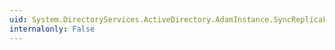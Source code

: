 ```yaml
---
uid: System.DirectoryServices.ActiveDirectory.AdamInstance.SyncReplicaFromAllServers(System.String,System.DirectoryServices.ActiveDirectory.SyncFromAllServersOptions)
internalonly: False
---
```

